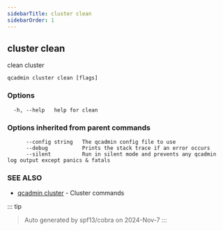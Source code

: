 ```yaml
---
sidebarTitle: cluster clean
sidebarOrder: 1
---
```


## cluster clean<Badge type="tip" text="2.0.4" />

clean cluster

```
qcadmin cluster clean [flags]
```

### Options

```
  -h, --help   help for clean
```

### Options inherited from parent commands

```
      --config string   The qcadmin config file to use
      --debug           Prints the stack trace if an error occurs
      --silent          Run in silent mode and prevents any qcadmin log output except panics & fatals
```

### SEE ALSO

* [qcadmin cluster](cluster.md)	 - Cluster commands

::: tip
>Auto generated by spf13/cobra on 2024-Nov-7
:::